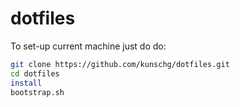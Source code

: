 # dotfiles

To set-up current machine just do do:

```sh
git clone https://github.com/kunschg/dotfiles.git
cd dotfiles
install
bootstrap.sh
```
